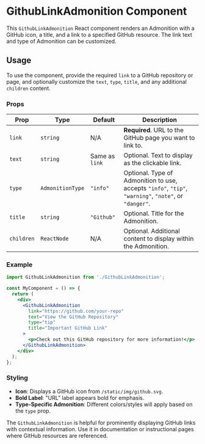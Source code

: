 # GithubLinkAdmonition Component

This `GithubLinkAdmonition` React component renders an Admonition with a GitHub icon, a title, and a link to a specified GitHub resource. The link text and type of Admonition can be customized.

## Usage

To use the component, provide the required `link` to a GitHub repository or page, and optionally customize the `text`, `type`, `title`, and any additional `children` content.

### Props

| Prop     | Type       | Default  | Description                                                                                                   |
|----------|------------|----------|---------------------------------------------------------------------------------------------------------------|
| `link`   | `string`   | N/A      | **Required**. URL to the GitHub page you want to link to.                                                     |
| `text`   | `string`   | Same as `link` | Optional. Text to display as the clickable link.                                                             |
| `type`   | `AdmonitionType` | `"info"` | Optional. Type of Admonition to use, accepts `"info"`, `"tip"`, `"warning"`, `"note"`, or `"danger"`.       |
| `title`  | `string`   | `"Github"` | Optional. Title for the Admonition.                                                                          |
| `children` | `ReactNode` | N/A  | Optional. Additional content to display within the Admonition.                                               |

### Example

```jsx
import GithubLinkAdmonition from './GithubLinkAdmonition';

const MyComponent = () => {
  return (
    <div>
      <GithubLinkAdmonition
        link="https://github.com/your-repo"
        text="View the GitHub Repository"
        type="tip"
        title="Important GitHub Link"
      >
        <p>Check out this GitHub repository for more information!</p>
      </GithubLinkAdmonition>
    </div>
  );
};
```

### Styling

- **Icon**: Displays a GitHub icon from `/static/img/github.svg`.
- **Bold Label**: "URL" label appears bold for emphasis.
- **Type-Specific Admonition**: Different colors/styles will apply based on the `type` prop.

The `GithubLinkAdmonition` is helpful for prominently displaying GitHub links with contextual information. Use it in documentation or instructional pages where GitHub resources are referenced.